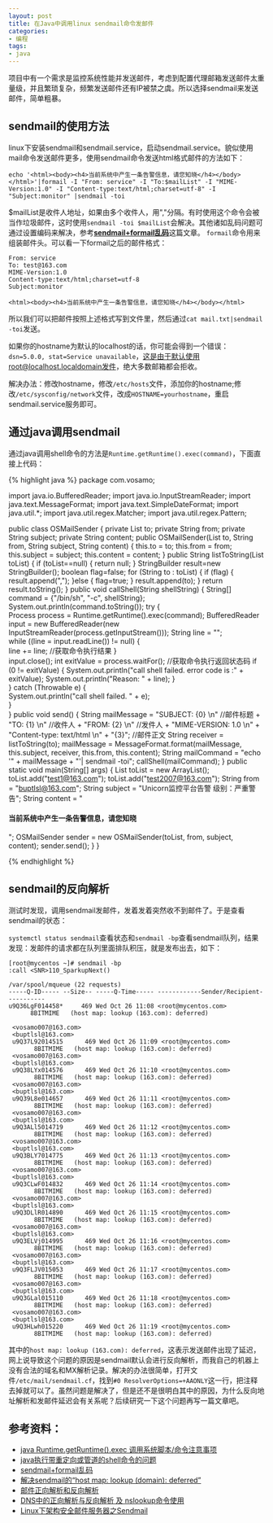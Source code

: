 ```yaml
---
layout: post
title: 在Java中调用linux sendmail命令发邮件
categories:
- 编程
tags:
- java
---
```


项目中有一个需求是监控系统性能并发送邮件，考虑到配置代理邮箱发送邮件太重量级，并且繁琐复杂，频繁发送邮件还有IP被禁之虞。所以选择sendmail来发送邮件，简单粗暴。

## sendmail的使用方法

linux下安装sendmail和sendmail.service，启动sendmail.service。貌似使用mail命令发送邮件更多，使用sendmail命令发送html格式邮件的方法如下：

```
echo '<html><body><h4>当前系统中产生一条告警信息，请您知晓</h4></body></html>'|formail -I "From: service" -I "To:$mailList" -I "MIME-Version:1.0" -I "Content-type:text/html;charset=utf-8" -I "Subject:monitor" |sendmail -toi
```
$mailList是收件人地址，如果由多个收件人，用","分隔。有时使用这个命令会被当作垃圾邮件，这时使用`sendmail -toi $mailList`会解决。其他诸如乱码问题可通过设置编码来解决，参考[**sendmail+formail乱码**](http://blog.sina.com.cn/s/blog_4097063801018v6r.html)这篇文章。
`formail`命令用来组装邮件头。可以看一下formail之后的邮件格式：

```
From: service
To: test@163.com
MIME-Version:1.0
Content-type:text/html;charset=utf-8
Subject:monitor

<html><body><h4>当前系统中产生一条告警信息，请您知晓</h4></body></html>
```

所以我们可以把邮件按照上述格式写到文件里，然后通过`cat mail.txt|sendmail -toi`发送。

如果你的hostname为默认的localhost的话，你可能会得到一个错误：`dsn=5.0.0, stat=Service unavailable`，这是由于默认使用root@localhost.localdomain发件，绝大多数邮箱都会拒收。

解决办法：修改hostname，修改`/etc/hosts`文件，添加你的hostname;修改`/etc/sysconfig/network`文件，改成`HOSTNAME=yourhostname`，重启sendmail.service服务即可。

## 通过java调用sendmail

通过java调用shell命令的方法是`Runtime.getRuntime().exec(command)`，下面直接上代码：

{% highlight java %}
package com.vosamo;

import java.io.BufferedReader;
import java.io.InputStreamReader;
import java.text.MessageFormat;
import java.text.SimpleDateFormat;
import java.util.*;
import java.util.regex.Matcher;
import java.util.regex.Pattern;

public class OSMailSender {
    private List<String> to;
    private String from;
    private String subject;
    private String content;
    public OSMailSender(List<String> to, String from, String subject, String content) {
        this.to = to;
        this.from = from;
        this.subject = subject;
        this.content = content;
    }
    public String listToString(List<String> toList) {
        if (toList==null) {
            return null;
        }
        StringBuilder result=new StringBuilder();
        boolean flag=false;
        for (String to : toList) {
            if (flag) {
                result.append(",");
            }else {
                flag=true;
            }
            result.append(to);
        }
        return result.toString();
    }
    public void callShell(String shellString) {
        String[] command = {"/bin/sh", "-c", shellString};
        System.out.println(command.toString());
        try {  
            Process process = Runtime.getRuntime().exec(command);
            BufferedReader input = new BufferedReader(new InputStreamReader(process.getInputStream()));
            String line = "";  
            while ((line = input.readLine()) != null) {  
                line += line;    //获取命令执行结果
            }  
            input.close();
            int exitValue = process.waitFor();    //获取命令执行返回状态码
            if (0 != exitValue) {
                System.out.println("call shell failed. error code is :" + exitValue);
                System.out.println("Reason: " + line);
            }  
        } catch (Throwable e) {  
            System.out.println("call shell failed. " + e);  
        }  
    }
    public void send() {
        String mailMessage = 
            "SUBJECT: {0} \n"    //邮件标题
            + "TO: {1} \n"       //收件人
            + "FROM: {2} \n"     //发件人
            + "MIME-VERSION: 1.0 \n"
            + "Content-type: text/html \n"
                + "{3}";    //邮件正文
        String receiver = listToString(to);
        mailMessage = MessageFormat.format(mailMessage, this.subject, receiver, this.from, this.content);
        String mailCommand = "echo '" + mailMessage + "'| sendmail -toi";
        callShell(mailCommand);
    }
    public static void main(String[] args) {
        List<String> toList = new ArrayList<String>();
        toList.add("test1@163.com");
        toList.add("test2007@163.com");
        String from = "buptlsl@163.com";
        String subject = "Unicorn监控平台告警 级别：严重警告";
        String content = "<html><body><h4>当前系统中产生一条告警信息，请您知晓</h4></body></html>";
        OSMailSender sender = new OSMailSender(toList, from, subject, content);
        sender.send();
    }
}

{% endhighlight %}

## sendmail的反向解析

测试时发现，调用sendmail发邮件，发着发着突然收不到邮件了。于是查看sendmail的状态：

`systemctl status sendmail`查看状态和`sendmail -bp`查看sendmail队列，结果发现：发邮件的请求都在队列里面排队积压，就是发布出去，如下：

```
[root@mycentos ~]# sendmail -bp
:call <SNR>110_SparkupNext()

/var/spool/mqueue (22 requests)
-----Q-ID----- --Size-- -----Q-Time----- ------------Sender/Recipient-----------
u9Q36LgF014458*     469 Wed Oct 26 11:08 <root@mycentos.com>
      8BITMIME   (host map: lookup (163.com): deferred)

 <vosamo007@163.com>
 <buptlsl@163.com>
 u9Q37L92014515      469 Wed Oct 26 11:09 <root@mycentos.com>
       8BITMIME   (host map: lookup (163.com): deferred)
 <vosamo007@163.com>
 <buptlsl@163.com>
 u9Q38LYx014576      469 Wed Oct 26 11:10 <root@mycentos.com>
       8BITMIME   (host map: lookup (163.com): deferred)
 <vosamo007@163.com>
 <buptlsl@163.com>
 u9Q39L8e014657      469 Wed Oct 26 11:11 <root@mycentos.com>
       8BITMIME   (host map: lookup (163.com): deferred)
 <vosamo007@163.com>
 <buptlsl@163.com>
 u9Q3ALl5014719      469 Wed Oct 26 11:12 <root@mycentos.com>
       8BITMIME   (host map: lookup (163.com): deferred)
 <vosamo007@163.com>
 <buptlsl@163.com>
 u9Q3BLY7014775      469 Wed Oct 26 11:13 <root@mycentos.com>
       8BITMIME   (host map: lookup (163.com): deferred)
 <vosamo007@163.com>
 <buptlsl@163.com>
 u9Q3CLwF014832      469 Wed Oct 26 11:14 <root@mycentos.com>
       8BITMIME   (host map: lookup (163.com): deferred)
 <vosamo007@163.com>
 <buptlsl@163.com>
 u9Q3DLlR014890      469 Wed Oct 26 11:15 <root@mycentos.com>
       8BITMIME   (host map: lookup (163.com): deferred)
 <vosamo007@163.com>
 <buptlsl@163.com>
 u9Q3ELVj014995      469 Wed Oct 26 11:16 <root@mycentos.com>
       8BITMIME   (host map: lookup (163.com): deferred)
 <vosamo007@163.com>
 <buptlsl@163.com>
 u9Q3FLJV015053      469 Wed Oct 26 11:17 <root@mycentos.com>
       8BITMIME   (host map: lookup (163.com): deferred)
 <vosamo007@163.com>
 <buptlsl@163.com>
 u9Q3GLal015110      469 Wed Oct 26 11:18 <root@mycentos.com>
       8BITMIME   (host map: lookup (163.com): deferred)
 <vosamo007@163.com>
 <buptlsl@163.com>
 u9Q3HLwh015220      469 Wed Oct 26 11:19 <root@mycentos.com>
       8BITMIME   (host map: lookup (163.com): deferred)
```

其中的`host map: lookup (163.com): deferred`，这表示发送邮件出现了延迟，网上说导致这个问题的原因是sendmail默认会进行反向解析，而我自己的机器上没有合法的域名和MX解析记录。解决的办法很简单，打开文件`/etc/mail/sendmail.cf`，找到`#0 ResolverOptions=+AAONLY`这一行，把注释去掉就可以了。虽然问题是解决了，但是还不是很明白其中的原因，为什么反向地址解析和发邮件延迟会有关系呢？后续研究一下这个问题再写一篇文章吧。

## 参考资料：
- [java Runtime.getRuntime().exec 调用系统脚本/命令注意事项](http://blog.csdn.net/q1059081877q/article/details/48050735)
- [java执行带重定向或管道的shell命令的问题](http://www.cnblogs.com/lisperl/archive/2012/06/28/2568494.html)
- [sendmail+formail乱码](http://blog.sina.com.cn/s/blog_4097063801018v6r.html)
- [解决sendmail的“host map: lookup (domain): deferred”](http://blog.sina.com.cn/s/blog_7cc54c730101mf21.html)
- [邮件正向解析和反向解析](http://287049522.blog.51cto.com/525338/662791)
- [DNS中的正向解析与反向解析 及 nslookup命令使用](http://blog.csdn.net/guyue35/article/details/50464495)
- [Linux下架构安全邮件服务器之Sendmail](http://guojiping.blog.51cto.com/5635432/987990/)
